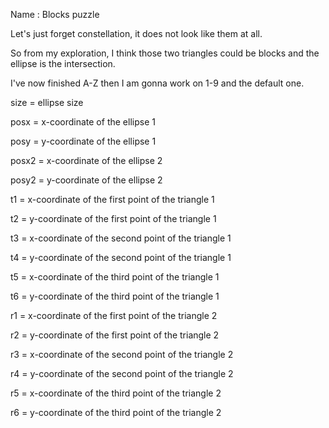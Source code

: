 Name : Blocks puzzle

Let's just forget constellation, it does not look like them at all.

So from my exploration, I think those two triangles could be blocks and the ellipse is the intersection.

I've now finished A-Z then I am gonna work on 1-9 and the default one.


size = ellipse size

posx = x-coordinate of the ellipse 1

posy = y-coordinate of the ellipse 1 

posx2 = x-coordinate of the ellipse 2

posy2 = y-coordinate of the ellipse 2 

t1 = x-coordinate of the first point of the triangle 1

t2 = y-coordinate of the first point of the triangle 1

t3 = x-coordinate of the second point of the triangle 1

t4 = y-coordinate of the second point of the triangle 1

t5 = x-coordinate of the third point of the triangle 1

t6 = y-coordinate of the third point of the triangle 1

r1 = x-coordinate of the first point of the triangle 2

r2 = y-coordinate of the first point of the triangle 2

r3 = x-coordinate of the second point of the triangle 2

r4 = y-coordinate of the second point of the triangle 2

r5 = x-coordinate of the third point of the triangle 2

r6 = y-coordinate of the third point of the triangle 2